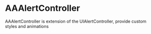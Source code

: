 # AAAlertController
AAAlertController is extension of the UIAlertController, provide custom styles and animations
